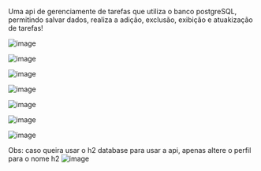 Uma api de gerenciamente de tarefas que utiliza o banco postgreSQL, permitindo salvar dados, realiza a adição, exclusão, exibição e atuakização de tarefas!

![image](https://github.com/user-attachments/assets/38a98e1d-a659-40b5-b7aa-9d617c25c530)


![image](https://github.com/user-attachments/assets/b498f1d6-ac63-42db-b160-eca2c8f0f750)


![image](https://github.com/user-attachments/assets/88492c36-0786-4b54-909f-5c8e7c4d7dad)

![image](https://github.com/user-attachments/assets/b4876229-f1ce-4617-86e1-99185996c516)

![image](https://github.com/user-attachments/assets/48d905a5-7bcb-4eb2-a3f3-2e66920de4c0)

![image](https://github.com/user-attachments/assets/70939bb1-4d67-429e-a752-a91109e0990a)

![image](https://github.com/user-attachments/assets/4acddf7c-dfc4-4eb6-876d-b967d81aa86f)

Obs: caso queira usar o h2 database para usar a api, apenas altere o perfil para o nome h2
![image](https://github.com/user-attachments/assets/3dc332e1-f615-4358-8b4e-8d68df766ce4)
